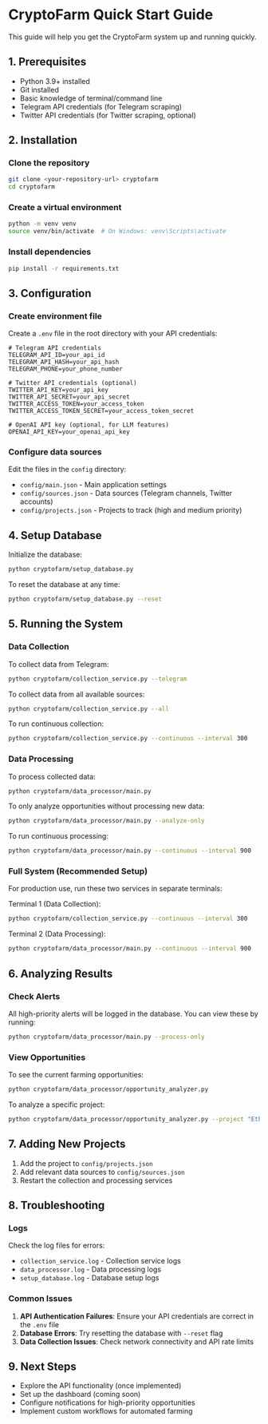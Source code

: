 # CryptoFarm Quick Start Guide

This guide will help you get the CryptoFarm system up and running quickly.

## 1. Prerequisites

- Python 3.9+ installed
- Git installed
- Basic knowledge of terminal/command line
- Telegram API credentials (for Telegram scraping)
- Twitter API credentials (for Twitter scraping, optional)

## 2. Installation

### Clone the repository

```bash
git clone <your-repository-url> cryptofarm
cd cryptofarm
```

### Create a virtual environment

```bash
python -m venv venv
source venv/bin/activate  # On Windows: venv\Scripts\activate
```

### Install dependencies

```bash
pip install -r requirements.txt
```

## 3. Configuration

### Create environment file

Create a `.env` file in the root directory with your API credentials:

```
# Telegram API credentials
TELEGRAM_API_ID=your_api_id
TELEGRAM_API_HASH=your_api_hash
TELEGRAM_PHONE=your_phone_number

# Twitter API credentials (optional)
TWITTER_API_KEY=your_api_key
TWITTER_API_SECRET=your_api_secret
TWITTER_ACCESS_TOKEN=your_access_token
TWITTER_ACCESS_TOKEN_SECRET=your_access_token_secret

# OpenAI API key (optional, for LLM features)
OPENAI_API_KEY=your_openai_api_key
```

### Configure data sources

Edit the files in the `config` directory:

- `config/main.json` - Main application settings
- `config/sources.json` - Data sources (Telegram channels, Twitter accounts)
- `config/projects.json` - Projects to track (high and medium priority)

## 4. Setup Database

Initialize the database:

```bash
python cryptofarm/setup_database.py
```

To reset the database at any time:

```bash
python cryptofarm/setup_database.py --reset
```

## 5. Running the System

### Data Collection

To collect data from Telegram:

```bash
python cryptofarm/collection_service.py --telegram
```

To collect data from all available sources:

```bash
python cryptofarm/collection_service.py --all
```

To run continuous collection:

```bash
python cryptofarm/collection_service.py --continuous --interval 300
```

### Data Processing

To process collected data:

```bash
python cryptofarm/data_processor/main.py
```

To only analyze opportunities without processing new data:

```bash
python cryptofarm/data_processor/main.py --analyze-only
```

To run continuous processing:

```bash
python cryptofarm/data_processor/main.py --continuous --interval 900
```

### Full System (Recommended Setup)

For production use, run these two services in separate terminals:

Terminal 1 (Data Collection):
```bash
python cryptofarm/collection_service.py --continuous --interval 300
```

Terminal 2 (Data Processing):
```bash
python cryptofarm/data_processor/main.py --continuous --interval 900
```

## 6. Analyzing Results

### Check Alerts

All high-priority alerts will be logged in the database. You can view these by running:

```bash
python cryptofarm/data_processor/main.py --process-only
```

### View Opportunities

To see the current farming opportunities:

```bash
python cryptofarm/data_processor/opportunity_analyzer.py
```

To analyze a specific project:

```bash
python cryptofarm/data_processor/opportunity_analyzer.py --project "Ethereum"
```

## 7. Adding New Projects

1. Add the project to `config/projects.json`
2. Add relevant data sources to `config/sources.json`
3. Restart the collection and processing services

## 8. Troubleshooting

### Logs

Check the log files for errors:

- `collection_service.log` - Collection service logs
- `data_processor.log` - Data processing logs
- `setup_database.log` - Database setup logs

### Common Issues

1. **API Authentication Failures**: Ensure your API credentials are correct in the `.env` file
2. **Database Errors**: Try resetting the database with `--reset` flag
3. **Data Collection Issues**: Check network connectivity and API rate limits

## 9. Next Steps

- Explore the API functionality (once implemented)
- Set up the dashboard (coming soon)
- Configure notifications for high-priority opportunities
- Implement custom workflows for automated farming 